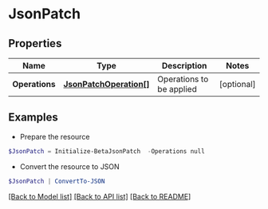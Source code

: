 # JsonPatch
## Properties

Name | Type | Description | Notes
------------ | ------------- | ------------- | -------------
**Operations** | [**JsonPatchOperation[]**](JsonPatchOperation.md) | Operations to be applied | [optional] 

## Examples

- Prepare the resource
```powershell
$JsonPatch = Initialize-BetaJsonPatch  -Operations null
```

- Convert the resource to JSON
```powershell
$JsonPatch | ConvertTo-JSON
```

[[Back to Model list]](../README.md#documentation-for-models) [[Back to API list]](../README.md#documentation-for-api-endpoints) [[Back to README]](../README.md)

